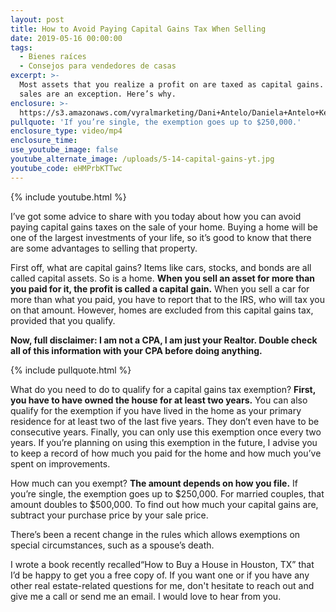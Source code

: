 ```yaml
---
layout: post
title: How to Avoid Paying Capital Gains Tax When Selling
date: 2019-05-16 00:00:00
tags:
  - Bienes raíces
  - Consejos para vendedores de casas
excerpt: >-
  Most assets that you realize a profit on are taxed as capital gains. Home
  sales are an exception. Here’s why.
enclosure: >-
  https://s3.amazonaws.com/vyralmarketing/Dani+Antelo/Daniela+Antelo+Keller+Williams+_+How+to+Avoid+Paying+Capital+Gains+Tax+When+Selling+(1).mp4
pullquote: 'If you’re single, the exemption goes up to $250,000.'
enclosure_type: video/mp4
enclosure_time:
use_youtube_image: false
youtube_alternate_image: /uploads/5-14-capital-gains-yt.jpg
youtube_code: eHMPrbKTTwc
---
```


{% include youtube.html %}

I’ve got some advice to share with you today about how you can avoid paying capital gains taxes on the sale of your home. Buying a home will be one of the largest investments of your life, so it’s good to know that there are some advantages to selling that property.

First off, what are capital gains? Items like cars, stocks, and bonds are all called capital assets. So is a home. **When you sell an asset for more than you paid for it, the profit is called a capital gain.** When you sell a car for more than what you paid, you have to report that to the IRS, who will tax you on that amount. However, homes are excluded from this capital gains tax, provided that you qualify.

**Now, full disclaimer: I am not a CPA, I am just your Realtor. Double check all of this information with your CPA before doing anything.**

{% include pullquote.html %}

What do you need to do to qualify for a capital gains tax exemption? **First, you have to have owned the house for at least two years.** You can also qualify for the exemption if you have lived in the home as your primary residence for at least two of the last five years. They don’t even have to be consecutive years. Finally, you can only use this exemption once every two years. If you’re planning on using this exemption in the future, I advise you to keep a record of how much you paid for the home and how much you’ve spent on improvements.

How much can you exempt? **The amount depends on how you file.** If you’re single, the exemption goes up to $250,000. For married couples, that amount doubles to $500,000. To find out how much your capital gains are, subtract your purchase price by your sale price.&nbsp;

There’s been a recent change in the rules which allows exemptions on special circumstances, such as a spouse’s death.&nbsp;

I wrote a book recently recalled“How to Buy a House in Houston, TX” that I’d be happy to get you a free copy of. If you want one or if you have any other real estate-related questions for me, don't hesitate to reach out and give me a call or send me an email. I would love to hear from you.
